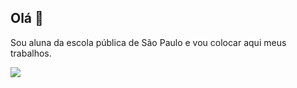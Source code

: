 ## Olá 👋

Sou aluna da escola pública de São Paulo e vou colocar aqui meus trabalhos.

![](https://media.tenor.com/4-C47Bn_MUgAAAAM/friday-happy-dance.gif)

